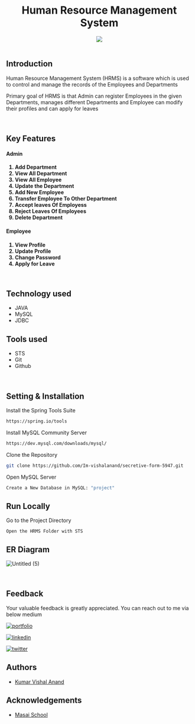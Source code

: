 <h1 align="center" >Human Resource Management System</h1>
<div align="center"><img src="https://user-images.githubusercontent.com/108060013/221414653-f9a06405-1a1e-4b5e-a1f6-e361f4589574.png"></div>

<br>

## Introduction

<p>Human Resource Management System (HRMS) is a software which is used to control and manage the records of the Employees and Departments</p>
<p>Primary goal of HRMS is that Admin can register Employees in the given Departments,  manages different Departments and Employee can modify their profiles and can apply for leaves</p>
<br>

## Key Features

<h4>Admin<h4>
<ol>
    <li>Add Department</li>
    <li>View All Department</li>
    <li>View All Employee</li>
    <li>Update the Department</li>
    <li>Add New Employee</li>
    <li>Transfer Employee To Other Department</li>
    <li>Accept leaves Of Employess</li>
    <li>Reject Leaves Of Employees</li>
    <li>Delete Department</li>
</ol>
<h4>Employee<h4>
<ol>
    <li>View Profile</li>
    <li>Update Profile</li>
    <li>Change Password</li>
    <li>Apply for Leave</li>
</ol>
<br>
    
## Technology used

- JAVA
- MySQL
- JDBC

## Tools used

- STS
- Git
- Github

<br>
    
## Setting & Installation 

Install the Spring Tools Suite 
```bash
https://spring.io/tools
```

Install MySQL Community Server

```bash
https://dev.mysql.com/downloads/mysql/
```

Clone the Repository

```bash
git clone https://github.com/Im-vishalanand/secretive-form-5947.git
```

Open MySQL Server
```bash
Create a New Database in MySQL: "project" 
```

## Run Locally

Go to the Project Directory

```bas
Open the HRMS Folder with STS
```   

## ER Diagram
    
![Untitled (5)](https://user-images.githubusercontent.com/108060013/223524728-8f71f475-d530-4acd-829c-79a902cba656.png)

<br>
        
## Feedback
Your valuable feedback is greatly appreciated. You can reach out to me via below medium

[![portfolio](https://img.shields.io/badge/my_portfolio-000?style=for-the-badge&logo=ko-fi&logoColor=white)](https://Im-vishalanand.github.io/)

[![linkedin](https://img.shields.io/badge/linkedin-0A66C2?style=for-the-badge&logo=linkedin&logoColor=white)](https://www.linkedin.com/in/im-vishalanand/)

[![twitter](https://img.shields.io/badge/twitter-1DA1F2?style=for-the-badge&logo=twitter&logoColor=white)](https://twitter.com/Im_vishalanand)

## Authors

- [Kumar Vishal Anand](https://github.com/Im-vishalanand)

## Acknowledgements

- [Masai School](https://www.masaischool.com/)
